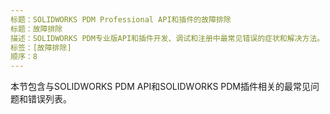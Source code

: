 ```yaml
---
标题：SOLIDWORKS PDM Professional API和插件的故障排除
标题：故障排除
描述：SOLIDWORKS PDM专业版API和插件开发、调试和注册中最常见错误的症状和解决方法。
标签：[故障排除]
顺序：8
---
```

本节包含与SOLIDWORKS PDM API和SOLIDWORKS PDM插件相关的最常见问题和错误列表。